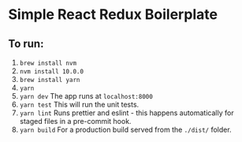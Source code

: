 # Simple React Redux Boilerplate

## To run:

1. `brew install nvm`
2. `nvm install 10.0.0`
3. `brew install yarn`
4. `yarn`
5. `yarn dev` The app runs at `localhost:8000`
6. `yarn test` This will run the unit tests.
7. `yarn lint` Runs prettier and eslint - this happens automatically for staged files in a pre-commit hook.
8. `yarn build` For a production build served from the `./dist/` folder.
